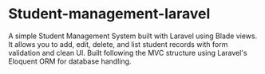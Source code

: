 # Student-management-laravel
A simple Student Management System built with Laravel using Blade views. It allows you to add, edit, delete, and list student records with form validation and clean UI. Built following the MVC structure using Laravel's Eloquent ORM for database handling.

